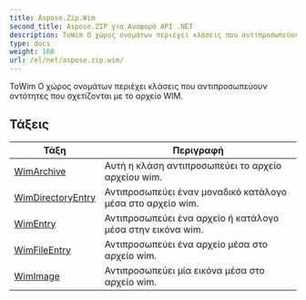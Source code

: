 ```yaml
---
title: Aspose.Zip.Wim
second_title: Aspose.ZIP για Αναφορά API .NET
description: ΤοWim Ο χώρος ονομάτων περιέχει κλάσεις που αντιπροσωπεύουν οντότητες που σχετίζονται με το αρχείο WIM.
type: docs
weight: 160
url: /el/net/aspose.zip.wim/
---
```

ΤοWim Ο χώρος ονομάτων περιέχει κλάσεις που αντιπροσωπεύουν οντότητες που σχετίζονται με το αρχείο WIM.

## Τάξεις

| Τάξη | Περιγραφή |
| --- | --- |
| [WimArchive](./wimarchive/) | Αυτή η κλάση αντιπροσωπεύει το αρχείο αρχείου wim. |
| [WimDirectoryEntry](./wimdirectoryentry/) | Αντιπροσωπεύει έναν μοναδικό κατάλογο μέσα στο αρχείο wim. |
| [WimEntry](./wimentry/) | Αντιπροσωπεύει ένα αρχείο ή κατάλογο μέσα στην εικόνα wim. |
| [WimFileEntry](./wimfileentry/) | Αντιπροσωπεύει ένα αρχείο μέσα στο αρχείο wim. |
| [WimImage](./wimimage/) | Αντιπροσωπεύει μία εικόνα μέσα στο αρχείο wim. |


